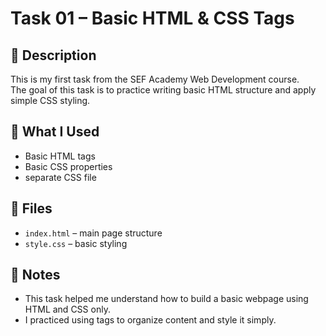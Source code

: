 # Task 01 – Basic HTML & CSS Tags

## 📝 Description
This is my first task from the SEF Academy Web Development course.  
The goal of this task is to practice writing basic HTML structure and apply simple CSS styling.

## 🔧 What I Used
- Basic HTML tags
- Basic CSS properties
- separate CSS file

## 📁 Files
- `index.html` – main page structure
- `style.css` – basic styling

## 📌 Notes
- This task helped me understand how to build a basic webpage using HTML and CSS only.
- I practiced using tags to organize content and style it simply.
